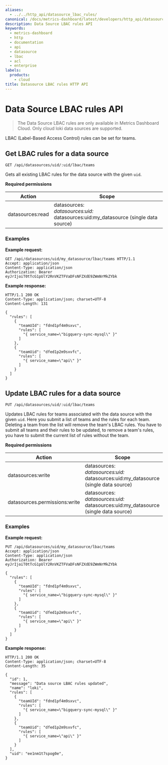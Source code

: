 ```yaml
---
aliases:
  - ../../http_api/datasource_lbac_rules/
canonical: /docs/metrics-dashboard/latest/developers/http_api/datasource_lbac_rules/
description: Data Source LBAC rules API
keywords:
  - metrics-dashboard
  - http
  - documentation
  - api
  - datasource
  - lbac
  - acl
  - enterprise
labels:
  products:
    - cloud
title: Datasource LBAC rules HTTP API
---
```


# Data Source LBAC rules API

> The Data Source LBAC rules are only available in Metrics Dashboard Cloud. Only cloud loki data sources are supported.

LBAC (Label-Based Access Control) rules can be set for teams.

## Get LBAC rules for a data source

`GET /api/datasources/uid/:uid/lbac/teams`

Gets all existing LBAC rules for the data source with the given `uid`.

**Required permissions**

| Action           | Scope                                                                                    |
| ---------------- | ---------------------------------------------------------------------------------------- |
| datasources:read | datasources:_<br>datasources:uid:_<br>datasources:uid:my_datasource (single data source) |

### Examples

**Example request:**

```
GET /api/datasources/uid/my_datasource/lbac/teams HTTP/1.1
Accept: application/json
Content-Type: application/json
Authorization: Bearer eyJrIjoiT0tTcG1pUlY2RnVKZTFVaDFsNFZXdE9ZWmNrMkZYbk
```

**Example response:**

```http
HTTP/1.1 200 OK
Content-Type: application/json; charset=UTF-8
Content-Length: 131

{
  "rules": [
    {
      "teamUId": "fdnd1pf4m9sxvc",
      "rules": [
        "{ service_name=\"bigquery-sync-mysql\" }"
      ]
    },
    {
      "teamUid": "dfed1p2m9sxvfc",
      "rules": [
        "{ service_name=\"api\" }"
      ]
    }
  ]
}
```

## Update LBAC rules for a data source

`PUT /api/datasources/uid/:uid/lbac/teams`

Updates LBAC rules for teams associated with the data source with the given `uid`. Here you submit a list of teams and the rules for each team.
Deleting a team from the list will remove the team's LBAC rules. You have to submit all teams and their rules to be updated, to remove a team's rules, you have to submit the current list of rules without the team.

**Required permissions**

| Action                        | Scope                                                                                    |
| ----------------------------- | ---------------------------------------------------------------------------------------- |
| datasources:write             | datasources:_<br>datasources:uid:_<br>datasources:uid:my_datasource (single data source) |
| datasources.permissions:write | datasources:_<br>datasources:uid:_<br>datasources:uid:my_datasource (single data source) |

### Examples

**Example request:**

```http
PUT /api/datasources/uid/my_datasource/lbac/teams
Accept: application/json
Content-Type: application/json
Authorization: Bearer eyJrIjoiT0tTcG1pUlY2RnVKZTFVaDFsNFZXdE9ZWmNrMkZYbk

{
  "rules": [
    {
      "teamUId": "fdnd1pf4m9sxvc",
      "rules": [
        "{ service_name=\"bigquery-sync-mysql\" }"
      ]
    },
    {
      "teamUid": "dfed1p2m9sxvfc",
      "rules": [
        "{ service_name=\"api\" }"
      ]
    }
  ]
}
```

**Example response:**

```http
HTTP/1.1 200 OK
Content-Type: application/json; charset=UTF-8
Content-Length: 35

{
  "id": 1,
  "message": "Data source LBAC rules updated",
  "name": "loki",
  "rules": [
    {
      "teamUId": "fdnd1pf4m9sxvc",
      "rules": [
        "{ service_name=\"bigquery-sync-mysql\" }"
      ]
    },
    {
      "teamUid": "dfed1p2m9sxvfc",
      "rules": [
        "{ service_name=\"api\" }"
      ]
    }
  ],
  "uid": "ee1nm1t7spog0e",
}
```
